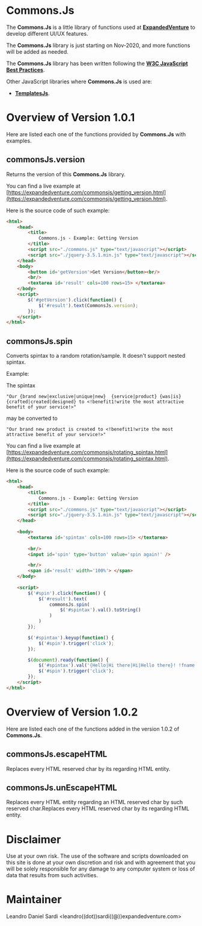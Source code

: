 # Commons.Js

The **Commons.Js** is a little library of functions used at [**ExpandedVenture**](https://expandedventure.com/expandedventure) to develop different UI/UX features.

The **Commons.Js** library is just starting on Nov-2020, and more functions will be added as needed.

The **Commons.Js** library has been written following the [**W3C JavaScript Best Practices**](https://www.w3.org/community/webed/wiki/JavaScript_best_practices).


Other JavaScript libraries where **Commons.Js** is used are:
* [**TemplatesJs**](https://github.com/leandrosardi/templatesjs).

# Overview of Version 1.0.1

Here are listed each one of the functions provided by **Commons.Js** with examples.

## commonsJs.version
Returns the version of this **Commons.Js** library.

You can find a live example at [https://expandedventure.com/commonsjs/getting_version.html](https://expandedventure.com/commonsjs/getting_version.html).

Here is the source code of such example:

```html
<html>
	<head>
		<title>
			Commons.js - Example: Getting Version
		</title>
		<script src="./commons.js" type="text/javascript"></script>
		<script src="./jquery-3.5.1.min.js" type="text/javascript"></script>
	</head>
	<body>
		<button id='getVersion'>Get Version</button><br/>
		<br/>
		<textarea id='result' cols=100 rows=15> </textarea>
	</body>
	<script>
		$('#getVersion').click(function() {
			$('#result').text(CommonsJs.version);
		});
	</script>
</html>
```

## commonsJs.spin
Converts spintax to a random rotation/sample.
It doesn't support nested spintax.

Example:

The spintax
```
"Our {brand new|exclusive|unique|new}  {service|product} {was|is} {crafted|created|designed} to <!benefit1!write the most attractive benefit of your service!>"
```

may be converted to

```
"Our brand new product is created to <!benefit1!write the most attractive benefit of your service!>"
```

You can find a live example at [https://expandedventure.com/commonsjs/rotating_spintax.html](https://expandedventure.com/commonsjs/rotating_spintax.html).

Here is the source code of such example:

```html
<html>
	<head>
		<title>
			Commons.js - Example: Getting Version
		</title>
		<script src="./commons.js" type="text/javascript"></script>
		<script src="./jquery-3.5.1.min.js" type="text/javascript"></script>
	</head>
	
	<body>
		<textarea id='spintax' cols=100 rows=15> </textarea>
		
		<br/>
		<input id='spin' type='button' value='spin again!' />

		<br/>
		<span id='result' width='100%'> </span>
	</body>
	
	<script>
		$('#spin').click(function() {
			$('#result').text(
				commonsJs.spin(
					$('#spintax').val().toString()
				)
			)
		});

		$('#spintax').keyup(function() {
			$('#spin').trigger('click');
		});

		$(document).ready(function() {
			$('#spintax').val('{Hello|Hi there|Hi|Hello there}! !fname. {Thanks|Thank You|Thank you} Contact me at leandro<dot>sardi<at>expandedventure<dot>com!');
			$('#spin').trigger('click');
		});
	</script>
</html>
```

# Overview of Version 1.0.2

Here are listed each one of the functions added in the version 1.0.2 of **Commons.Js**.

## commonsJs.escapeHTML
Replaces every HTML reserved char by its regarding HTML entity.

## commonsJs.unEscapeHTML
Replaces every HTML entity regarding an HTML reserved char by such reserved char.Replaces every HTML reserved char by its regarding HTML entity.

# Disclaimer

Use at your own risk. The use of the software and scripts downloaded on this site is done at your own discretion and risk and with agreement that you will be solely responsible for any damage to any computer system or loss of data that results from such activities.

# Maintainer
Leandro Daniel Sardi <leandro((dot))sardi((@))expandedventure.com>
